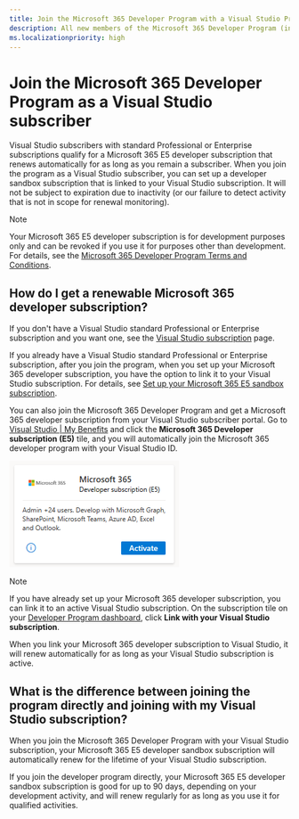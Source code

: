 ```yaml
---
title: Join the Microsoft 365 Developer Program with a Visual Studio Professional or Enterprise subscription
description: All new members of the Microsoft 365 Developer Program (including Visual Studio Professional and Enterprise subscribers) can sign up for a Microsoft 365 E5 developer subscription (Windows not included).
ms.localizationpriority: high
---
```


# Join the Microsoft 365 Developer Program as a Visual Studio subscriber

Visual Studio subscribers with standard Professional or Enterprise subscriptions qualify for a Microsoft 365 E5 developer subscription that renews automatically for as long as you remain a subscriber. When you join the program as a Visual Studio subscriber, you can set up a developer sandbox subscription that is linked to your Visual Studio subscription. It will not be subject to expiration due to inactivity (or our failure to detect activity that is not in scope for renewal monitoring).

> [!NOTE]
> Your Microsoft 365 E5 developer subscription is for development purposes only and can be revoked if you use it for purposes other than development. For details, see the [Microsoft 365 Developer Program Terms and Conditions](terms-and-conditions.md).

## How do I get a renewable Microsoft 365 developer subscription?

If you don't have a Visual Studio standard Professional or Enterprise subscription and you want one, see the [Visual Studio subscription](https://visualstudio.microsoft.com/vs/pricing/) page.

If you already have a Visual Studio standard Professional or Enterprise subscription, after you join the program, when you set up your Microsoft 365 developer subscription, you have the option to link it to your Visual Studio subscription. For details, see [Set up your Microsoft 365 E5 sandbox subscription](microsoft-365-developer-program-get-started.md#set-up-your-microsoft-365-e5-sandbox-subscription).

You can also join the Microsoft 365 Developer Program and get a Microsoft 365 developer subscription from your Visual Studio subscriber portal. Go to [Visual Studio | My Benefits](https://my.visualstudio.com/benefits) and click the **Microsoft 365 Developer subscription (E5)** tile, and you will automatically join the Microsoft 365 developer program with your Visual Studio ID. 

![Screenshot of the Microsoft 365 developer subscription tile on the Visual Studio benefits page](images/visual-studio-microsoft-365-tile.png)

> [!NOTE] 
> If you have already set up your Microsoft 365 developer subscription, you can link it to an active Visual Studio subscription. On the subscription tile on your [Developer Program dashboard](https://developer.microsoft.com/en-us/microsoft-365/profile), click **Link with your Visual Studio subscription**.

When you link your Microsoft 365 developer subscription to Visual Studio, it will renew automatically for as long as your Visual Studio subscription is active.

## What is the difference between joining the program directly and joining with my Visual Studio subscription?

When you join the Microsoft 365 Developer Program with your Visual Studio subscription, your Microsoft 365 E5 developer sandbox subscription will automatically renew for the lifetime of your Visual Studio subscription. 

If you join the developer program directly, your Microsoft 365 E5 developer sandbox subscription is good for up to 90 days, depending on your development activity, and will renew regularly for as long as you use it for qualified activities.

